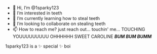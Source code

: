 - 👋 Hi, I’m @1sparky123
- 👀 I’m interested in teeth
- 🌱 I’m currently learning how to steal teeth
- 💞️ I’m looking to collaborate on stealing teeth
- 📫 How to reach me? just reach out... touchin' me... TOUCHING YOUUUUUUUUU OHHHHHH SWEET CAROLINE ***BUM BUM BUMM***

1sparky123 is a ✨ special ✨ boi

